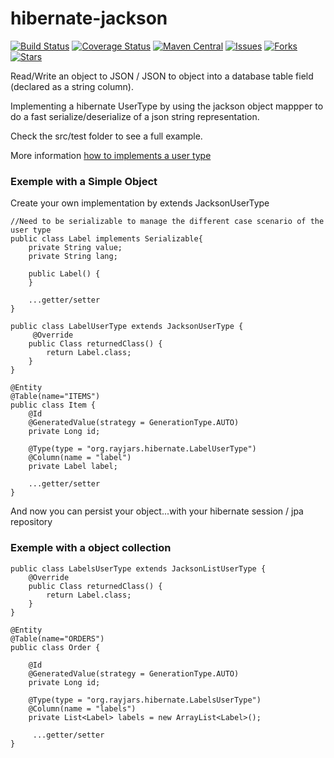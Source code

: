 hibernate-jackson
=================


[![Build Status](https://travis-ci.org/velo/hibernate-native-json.svg?branch=master)](https://travis-ci.org/velo/hibernate-native-json?branch=master) 
[![Coverage Status](https://coveralls.io/repos/github/velo/hibernate-native-json/badge.svg?branch=master)](https://coveralls.io/github/velo/hibernate-native-json?branch=master) 
[![Maven Central](https://maven-badges.herokuapp.com/maven-central/com.marvinformatics.hibernate/hibernate-native-json/badge.svg)](https://maven-badges.herokuapp.com/maven-central/com.marvinformatics.hibernate/hibernate-native-json/) 
[![Issues](https://img.shields.io/github/issues/velo/hibernate-native-json.svg)](https://github.com/velo/hibernate-native-json/issues) 
[![Forks](https://img.shields.io/github/forks/velo/hibernate-native-json.svg)](https://github.com/velo/hibernate-native-json/network) 
[![Stars](https://img.shields.io/github/stars/velo/hibernate-native-json.svg)](https://github.com/velo/hibernate-native-json/stargazers)


Read/Write an object to JSON / JSON to object into a database table field (declared as a string column).

Implementing a hibernate UserType by using the jackson object mappper to do a fast serialize/deserialize of a json string representation.

Check the src/test folder to see a full example.

More information  [how to implements a user type](http://blog.xebia.com/2009/11/09/understanding-and-writing-hibernate-user-types/)

### Exemple with a Simple Object

Create your own implementation by extends JacksonUserType

```
//Need to be serializable to manage the different case scenario of the user type
public class Label implements Serializable{
    private String value;
    private String lang;

    public Label() {
    }

    ...getter/setter
}

public class LabelUserType extends JacksonUserType {
     @Override
    public Class returnedClass() {
        return Label.class;
    }
}

@Entity
@Table(name="ITEMS")
public class Item {
	@Id
	@GeneratedValue(strategy = GenerationType.AUTO)
	private Long id;

    @Type(type = "org.rayjars.hibernate.LabelUserType")
    @Column(name = "label")
    private Label label;

    ...getter/setter
}
```

And now you can persist your object...with your hibernate session / jpa repository



### Exemple with a object collection

```
public class LabelsUserType extends JacksonListUserType {
    @Override
    public Class returnedClass() {
        return Label.class;
    }
}

@Entity
@Table(name="ORDERS")
public class Order {

	@Id
	@GeneratedValue(strategy = GenerationType.AUTO)
	private Long id;

    @Type(type = "org.rayjars.hibernate.LabelsUserType")
    @Column(name = "labels")
	private List<Label> labels = new ArrayList<Label>();

	 ...getter/setter
}
```
